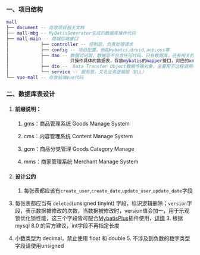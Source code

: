 ### 一、项目结构

``` lua
mall
├── document -- 存放项目相关文档
├── mall-mbg -- MyBatisGenerator生成的数据库操作代码
├── mall-main -- 商城后端接口
│            ├── controller -- 控制层，负责处理请求
│            ├── config -- 项目配置，例如mybatis,druid,aop,oss等
│            ├── dao -- 数据访问层，数据层不包含任何代码，只有数据库，还有相关的存储过程。
│            │          只操作具体的数据表，存放mybatis的mapper接口，对应的xml映射请存放在resources.dao目录下
│            ├── dto --  Data Transfer Object数据传输对象，主要用于远程调用等需要大量传输对象的地方
│            └── service -- 服务层，又名业务逻辑层（BLL）
└── vue-mall -- 存放前端vue代码
```
### 二、数据库表设计

1. #### 前缀说明：

    1. gms：商品管理系统 Goods Manage System 

    2. cms：内容管理系统 Content Manage System

    3. gcm：商品分类管理 Goods Category Manage

    4. mms：商家管理系统 Merchant Manage System

2. ####  设计公约

    1. 每张表都应该有`create_user`,`create_date`,`update_user`,`update_date`字段
2. 每张表都应当有 `deleted`(unsigned tinyint) 字段，标识逻辑删除；`version`字段，表示数据被修改的次数，当数据被修改时，version值会加一，用于乐观锁优化锁性能，这三个字段皆可配合[MybatisPlus](http://mybatis.plus/)插件使用，[详情](https://zhuanlan.zhihu.com/p/156135323)
    3. 根据mysql 8.0 的官方建议，int字段不再指定长度
4. 小数类型为 decimal，禁止使用 float 和 double
    5. 不涉及到负数的数字类型字段请使用unsigned